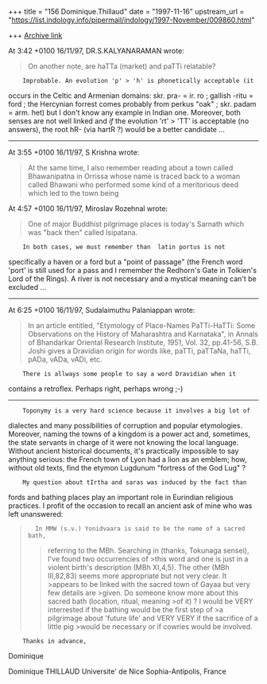 +++
title = "156 Dominique.Thillaud"
date = "1997-11-16"
upstream_url = "https://list.indology.info/pipermail/indology/1997-November/009860.html"

+++
[Archive link](https://list.indology.info/pipermail/indology/1997-November/009860.html)

At 3:42 +0100 16/11/97, DR.S.KALYANARAMAN wrote:
>On another note, are haTTa (market) and paTTi relatable?

        Improbable. An evolution 'p' > 'h' is phonetically acceptable (it
occurs in the Celtic and Armenian domains: skr. pra- = ir. ro ; gallish
-ritu = ford ; the Hercynian forrest comes probably from perkus "oak" ;
skr. padam = arm. het) but I don't know any example in Indian one.
Moreover, both senses are not well linked and *if* the evolution 'rt' >
'TT' is acceptable (no answers), the root hR- (via hartR ?) would be a
better candidate ...
*******************
At 3:55 +0100 16/11/97, S Krishna wrote:
>At the
>same time, I also remember reading about a town called Bhawanipatna in
>Orrissa whose name is traced back to a woman called Bhawani who
>performed some kind of a meritorious deed which led to the town being

At 4:57 +0100 16/11/97, Miroslav Rozehnal wrote:
>One of major Buddhist pilgrimage places is today's Sarnath which was
>"back then" called Isipatana.

        In both cases, we must remember than  latin portus is not
specifically a haven or a ford but a "point of passage" (the French word
'port' is still used for a pass and I remember the Redhorn's Gate in
Tolkien's Lord of the Rings). A river is not necessary and a mystical
meaning can't be excluded ...
********************
At 6:25 +0100 16/11/97, Sudalaimuthu Palaniappan wrote:
>In an article entitled, "Etymology of Place-Names PaTTi-HaTTi: Some
>Observations on the History of Maharashtra and Karnataka", in Annals of
>Bhandarkar Oriental Research Institute, 1951, Vol. 32, pp.41-56, S.B. Joshi
>gives a Dravidian origin for words like, paTTi, paTTaNa, haTTi, pADa, vADa,
>vADi, etc.

        There is allways some people to say a word Dravidian when it
contains a retroflex. Perhaps right, perhaps wrong ;-)
********************

        Toponymy is a very hard science because it involves a big lot of
dialectes and many possibilities of corruption and popular etymologies.
Moreover, naming the towns of a kingdom is a power act and, sometimes, the
state servants in charge of it were not knowing the local language.
        Without ancient historical documents, it's practically impossible
to say anything serious: the French town of Lyon had a lion as an emblem;
how, without old texts, find the etymon Lugdunum "fortress of the God Lug" ?

        My question about tIrtha and saras was induced by the fact than
fords and bathing places play an important role in Eurindian religious
practices. I profit of the occasion to recall an ancient ask of mine who
was left unanswered:

>       In MMW (s.v.) Yonidvaara is said to be the name of a sacred bath,
>>referring to the MBh.
>       Searching in (thanks, Tokunaga sensei), I've  found two
>occurrencies of >this word and one is just in a violent birth's
>description (MBh XI,4,5).
>       The other (MBh III,82,83) seems more appropriate but not very
>clear. It >appears to be linked with the sacred town of Gayaa but very few
>details are >given.
>       Do someone know more about this sacred bath (location, ritual,
>meaning >of it) ? I would be VERY interrested if the bathing would be the
>first step of >a pilgrimage about 'future life' and VERY VERY if the
>sacrifice of a little pig >would be necessary or if cowries would be
>involved.

        Thanks in advance,
Dominique

Dominique THILLAUD
Universite' de Nice Sophia-Antipolis, France



